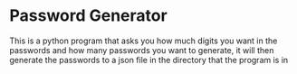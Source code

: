 # Password Generator

This is a python program that asks you how much digits you want in
the passwords and how many passwords you want to generate, it
will then generate the passwords to a json file in the directory
that the program is in
